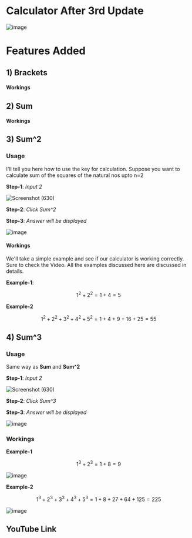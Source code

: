 
# Calculator After 3rd Update #


![image](https://github.com/Riddhiman2005/Making-my-Own-Calculator/assets/130882317/4204eba1-239a-489d-a869-f3e9215abf88)


# Features Added #


## 1) Brackets ##

#### Workings ####


##  2) Sum ##

#### Workings ####


## 3) Sum^2 ##

### Usage ###

I'll tell you here how to use the key for calculation.
Suppose you want to calculate sum of the squares of the natural nos upto n=2

**Step-1**: *Input $2$* <br>

![Screenshot (630)](https://github.com/Riddhiman2005/Making-my-Own-Calculator/assets/130882317/62967730-897f-44cc-9748-f64a1f1e0d8e)


**Step-2**: *Click Sum^2* <br>

**Step-3**: *Answer will be displayed* <br>

![image](https://github.com/Riddhiman2005/Making-my-Own-Calculator/assets/130882317/b2ebd486-19f1-4f87-b8e7-1d1e1abc9093)

#### Workings ####

We'll take a simple example and see if our calculator is working correctly. Sure to check the Video. All the examples discussed here are discussed in details.

**Example-1**:


$$1^2 + 2^2= 1+4=5$$

**Example-2**

$$1^2+ 2^2+3^2+4^2+5^2= 1+4+9+16+25=55$$



##  4) Sum^3 ##

### Usage ###

Same way as **Sum** and **Sum^2**

**Step-1**: *Input $2$* <br>

![Screenshot (630)](https://github.com/Riddhiman2005/Making-my-Own-Calculator/assets/130882317/62967730-897f-44cc-9748-f64a1f1e0d8e)


**Step-2**: *Click Sum^3* <br>

**Step-3**: *Answer will be displayed* <br>

![image](https://github.com/Riddhiman2005/Making-my-Own-Calculator/assets/130882317/02921558-81ae-4d7f-9d6d-933123d8787c)


### Workings ###


**Example-1**

$$1^3 + 2^3= 1+8=9$$

![image](https://github.com/Riddhiman2005/Making-my-Own-Calculator/assets/130882317/00e5b8df-5860-4363-970f-a1d2a0e8ed3e)

**Example-2**

$$1^3+ 2^3+3^3+4^3+5^3=1+8+27+64+125=225$$

![image](https://github.com/Riddhiman2005/Making-my-Own-Calculator/assets/130882317/b1c2ea81-6330-4710-81c9-d97e509487e6)



## YouTube Link ##
